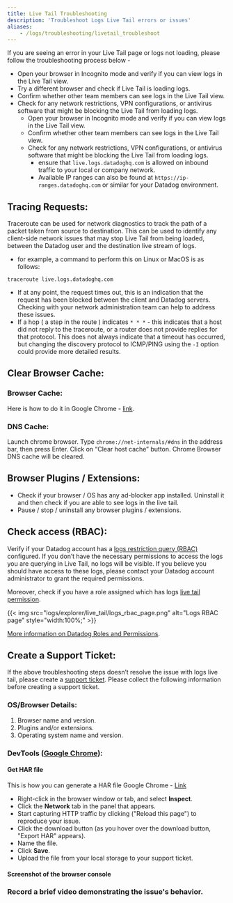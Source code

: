 ```yaml
---
title: Live Tail Troubleshooting
description: 'Troubleshoot Logs Live Tail errors or issues'
aliases:
    - /logs/troubleshooting/livetail_troubleshoot
---
```


If you are seeing an error in your Live Tail page or logs not loading, please follow the troubleshooting process below - 

* Open your browser in Incognito mode and verify if you can view logs in the Live Tail view.
* Try a different browser and check if Live Tail is loading logs.
* Confirm whether other team members can see logs in the Live Tail view.
* Check for any network restrictions, VPN configurations, or antivirus software that might be blocking the Live Tail from loading logs.
   - Open your browser in Incognito mode and verify if you can view logs in the Live Tail view.
   - Confirm whether other team members can see logs in the Live Tail view.
   - Check for any network restrictions, VPN configurations, or antivirus software that might be blocking the Live Tail from loading logs.
	   - ensure that `live.logs.datadoghq.com` is allowed on inbound traffic to your local or company network.
	   - Available IP ranges can also be found at `https://ip-ranges.datadoghq.com` or similar for your Datadog environment.

## Tracing Requests:

Traceroute can be used for network diagnostics to track the path of a packet taken from source to destination. This can be used to identify any client-side network issues that may stop Live Tail from being loaded, between the Datadog user and the destination live stream of logs.

-   for example, a command to perform this on Linux or MacOS is as follows:
```
traceroute live.logs.datadoghq.com
```

-   If at any point, the request times out, this is an indication that the request has been blocked between the client and Datadog servers. Checking with your network administration team can help to address these issues.    
-   If a hop ( a step in the route ) indicates `* * *` - this indicates that a host did not reply to the traceroute, or a router does not provide replies for that protocol. This does not always indicate that a timeout has occurred, but changing the discovery protocol to ICMP/PING using the `-I` option could provide more detailed results.

## Clear Browser Cache:

### Browser Cache:

Here is how to do it in Google Chrome - [link](https://support.google.com/accounts/answer/32050?hl=en&co=GENIE.Platform%3DDesktop).

### DNS Cache:

Launch chrome browser. Type `chrome://net-internals/#dns` in the address bar, then press Enter. Click on “Clear host cache” button. Chrome Browser DNS cache will be cleared.

## Browser Plugins / Extensions:

-   Check if your browser / OS has any ad-blocker app installed. Uninstall it and then check if you are able to see logs in the live tail.
-   Pause / stop / uninstall any browser plugins / extensions.

## Check access (RBAC):

Verify if your Datadog account has a [logs restriction query (RBAC)](https://docs.datadoghq.com/logs/guide/logs-rbac/?tab=ui) configured. If you don’t have the necessary permissions to access the logs you are querying in Live Tail, no logs will be visible. If you believe you should have access to these logs, please contact your Datadog account administrator to grant the required permissions.

Moreover, check if you have a role assigned which has logs [live tail permission](https://docs.datadoghq.com/logs/guide/logs-rbac-permissions/?tab=ui#logs_live_tail).

{{< img src="logs/explorer/live_tail/logs_rbac_page.png" alt="Logs RBAC page" style="width:100%;" >}}

[More information on Datadog Roles and Permissions](https://docs.datadoghq.com/account_management/rbac/permissions/).

## Create a Support Ticket:

If the above troubleshooting steps doesn’t resolve the issue with logs live tail, please create a [support ticket](https://help.datadoghq.com/hc/en-us/requests/new?_gl=1*glz742*_gcl_aw*R0NMLjE3Mjc2ODY1MTEuQ2owS0NRandtT20zQmhDOEFSSXNBT1NiYXBWWkYyLXNtNWhxNXZEZWMyYzRKOWdHallUOGlnVmxFbGlnVmxGSGZRT2NKdkJubnU4TC1Ld2FBcXByRUFMd193Y0I.*_gcl_au*MTc4Nzg4NDk2NC4xNzMwODc5MjQw*_ga*MTM3Njg5NDYzMy4xNzIyOTAyNDI2*_ga_KN80RDFSQK*MTczMjY3MzYzMy42OC4xLjE3MzI2NzM2NDMuMC4wLjIwNjg5ODUwOTA.*_fplc*OXFtRVFHUzdxUDhwUDRxbVBhS05lUlR3V0tWUXFEcEoyVWNQd0h1cWZ0JTJGTHFZcGxtZ3lLVjFsQ3g5OCUyQjJoN3FmU012SXhjSktuNmNCQkxNczVJNXFNU1NYJTJGblpLU0ZxNngyTlFkV0I3SyUyQmJWMHUxMDdycGdLRXdwRndOdUElM0QlM0Q.). Please collect the following information before creating a support ticket.

### OS/Browser Details:

1.  Browser name and version. 
2.  Plugins and/or extensions.
3.  Operating system name and version.

### DevTools ([Google Chrome](https://developer.chrome.com/docs/devtools/open)):

#### Get HAR file

This is how you can generate a HAR file Google Chrome - [Link](https://support.google.com/admanager/answer/10358597?hl=en)

-   Right-click in the browser window or tab, and select **Inspect**.
-   Click the **Network** tab in the panel that appears.
-   Start capturing HTTP traffic by clicking ("Reload this page") to reproduce your issue.
-   Click the download button (as you hover over the download button, "Export HAR" appears).
-   Name the file.
-   Click **Save**.
-   Upload the file from your local storage to your support ticket.

#### Screenshot of the browser console

### Record a brief video demonstrating the issue's behavior.
